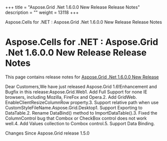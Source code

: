 +++
title = "Aspose.Grid .Net 1.6.0.0 New Release Release Notes" 
description = "" 
weight = 13118 
+++

Aspose.Cells for .NET : Aspose.Grid .Net 1.6.0.0 New Release Release Notes  

# Aspose.Cells for .NET : Aspose.Grid .Net 1.6.0.0 New Release Release Notes


This page contains release notes for [Aspose.Grid .Net 1.6.0.0 New Release](http://www.aspose.com/downloads/cells/net/new-releases/aspose.grid-.net-1.6.0.0-new-release/)

Dear Customers,We have just released Aspose.Grid 1.6!Enhancement and Bugfix in this release:Aspose.Grid.Web1. Add Full Support for none IE browsers, including Mozilla, FireFox and Opera.2. Add GridWeb. EnableClientResizeColumnRow property.3. Support relative path when use CustomStyleFileName.Aspose.Grid.Desktop1. Support Exporting to DataTable.2. Rename DataBind() method to ImportDataTable().3. Fixed the ColumnControl bug that Combox or CheckBox control does not work well.4. Add Values collection to Combox control.5. Support Data Binding.

Changes Since Aspose.Grid release 1.5.0

